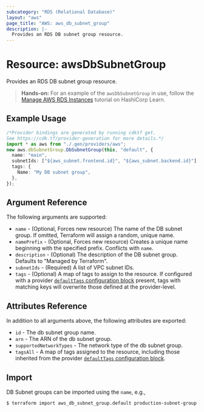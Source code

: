 ```yaml
---
subcategory: "RDS (Relational Database)"
layout: "aws"
page_title: "AWS: aws_db_subnet_group"
description: |-
  Provides an RDS DB subnet group resource.
---
```


# Resource: awsDbSubnetGroup

Provides an RDS DB subnet group resource.

> **Hands-on:** For an example of the `awsDbSubnetGroup` in use, follow the [Manage AWS RDS Instances](https://learn.hashicorp.com/tutorials/terraform/aws-rds?in=terraform/aws\&utm_source=WEBSITE\&utm_medium=WEB_IO\&utm_offer=ARTICLE_PAGE\&utm_content=DOCS) tutorial on HashiCorp Learn.

## Example Usage

```typescript
/*Provider bindings are generated by running cdktf get.
See https://cdk.tf/provider-generation for more details.*/
import * as aws from "./.gen/providers/aws";
new aws.dbSubnetGroup.DbSubnetGroup(this, "default", {
  name: "main",
  subnetIds: ["${aws_subnet.frontend.id}", "${aws_subnet.backend.id}"],
  tags: {
    Name: "My DB subnet group",
  },
});

```

## Argument Reference

The following arguments are supported:

* `name` - (Optional, Forces new resource) The name of the DB subnet group. If omitted, Terraform will assign a random, unique name.
* `namePrefix` - (Optional, Forces new resource) Creates a unique name beginning with the specified prefix. Conflicts with `name`.
* `description` - (Optional) The description of the DB subnet group. Defaults to "Managed by Terraform".
* `subnetIds` - (Required) A list of VPC subnet IDs.
* `tags` - (Optional) A map of tags to assign to the resource. If configured with a provider [`defaultTags` configuration block](https://registry.terraform.io/providers/hashicorp/aws/latest/docs#default_tags-configuration-block) present, tags with matching keys will overwrite those defined at the provider-level.

## Attributes Reference

In addition to all arguments above, the following attributes are exported:

* `id` - The db subnet group name.
* `arn` - The ARN of the db subnet group.
* `supportedNetworkTypes` - The network type of the db subnet group.
* `tagsAll` - A map of tags assigned to the resource, including those inherited from the provider [`defaultTags` configuration block](https://registry.terraform.io/providers/hashicorp/aws/latest/docs#default_tags-configuration-block).

## Import

DB Subnet groups can be imported using the `name`, e.g.,

```console
$ terraform import aws_db_subnet_group.default production-subnet-group
```
